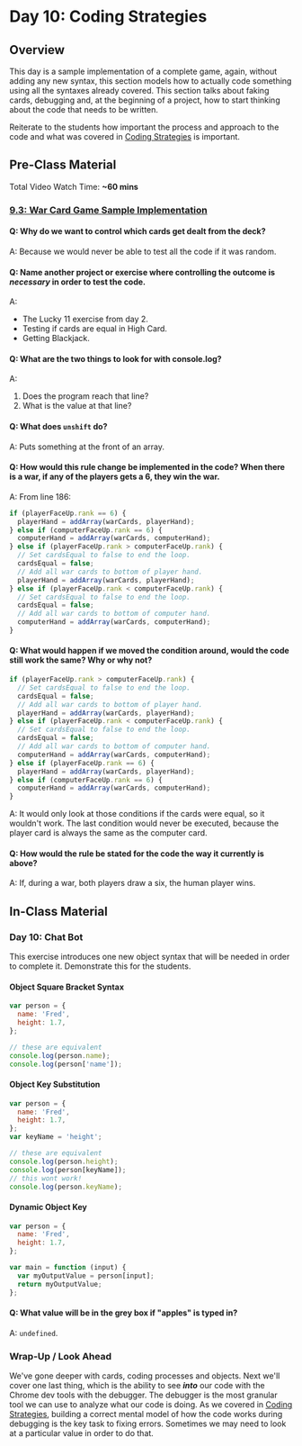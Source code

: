 # Day 10: Coding Strategies

## Overview

This day is a sample implementation of a complete game, again, without adding any new syntax, this section models how to actually code something using all the syntaxes already covered. This section talks about faking cards, debugging and, at the beginning of a project, how to start thinking about the code that needs to be written.

Reiterate to the students how important the process and approach to the code and what was covered in [Coding Strategies](../course-logistics/tips-and-tricks/coding-strategies.md) is important.

## Pre-Class Material

Total Video Watch Time: **\~60 mins**

### [9.3: War Card Game Sample Implementation](../9-javascript-objects/9.3-card-game-example-war.md)

#### Q: Why do we want to control which cards get dealt from the deck?

A: Because we would never be able to test all the code if it was random.

#### Q: Name another project or exercise where controlling the outcome is _necessary_ in order to test the code.

A:

* The Lucky 11 exercise from day 2.
* Testing if cards are equal in High Card.
* Getting Blackjack.

#### Q: What are the two things to look for with console.log?

A:

1. Does the program reach that line?
2. What is the value at that line?

#### Q: What does `unshift` do?

A: Puts something at the front of an array.

#### Q: How would this rule change be implemented in the code? When there is a war, if any of the players gets a 6, they win the war.

A: From line 186:

```javascript
if (playerFaceUp.rank == 6) {
  playerHand = addArray(warCards, playerHand);
} else if (computerFaceUp.rank == 6) {
  computerHand = addArray(warCards, computerHand);
} else if (playerFaceUp.rank > computerFaceUp.rank) {
  // Set cardsEqual to false to end the loop.
  cardsEqual = false;
  // Add all war cards to bottom of player hand.
  playerHand = addArray(warCards, playerHand);
} else if (playerFaceUp.rank < computerFaceUp.rank) {
  // Set cardsEqual to false to end the loop.
  cardsEqual = false;
  // Add all war cards to bottom of computer hand.
  computerHand = addArray(warCards, computerHand);
}
```

#### Q: What would happen if we moved the condition around, would the code still work the same? Why or why not?

```javascript
if (playerFaceUp.rank > computerFaceUp.rank) {
  // Set cardsEqual to false to end the loop.
  cardsEqual = false;
  // Add all war cards to bottom of player hand.
  playerHand = addArray(warCards, playerHand);
} else if (playerFaceUp.rank < computerFaceUp.rank) {
  // Set cardsEqual to false to end the loop.
  cardsEqual = false;
  // Add all war cards to bottom of computer hand.
  computerHand = addArray(warCards, computerHand);
} else if (playerFaceUp.rank == 6) {
  playerHand = addArray(warCards, playerHand);
} else if (computerFaceUp.rank == 6) {
  computerHand = addArray(warCards, computerHand);
}
```

A: It would only look at those conditions if the cards were equal, so it wouldn't work. The last condition would never be executed, because the player card is always the same as the computer card.

#### Q: How would the rule be stated for the code the way it currently is above?

A: If, during a war, both players draw a six, the human player wins.

## In-Class Material

### Day 10: Chat Bot

This exercise introduces one new object syntax that will be needed in order to complete it. Demonstrate this for the students.

#### Object Square Bracket Syntax

```javascript
var person = {
  name: 'Fred',
  height: 1.7,
};

// these are equivalent
console.log(person.name);
console.log(person['name']);
```

#### Object Key Substitution

```javascript
var person = {
  name: 'Fred',
  height: 1.7,
};
var keyName = 'height';

// these are equivalent
console.log(person.height);
console.log(person[keyName]);
// this wont work!
console.log(person.keyName);
```

#### Dynamic Object Key

```javascript
var person = {
  name: 'Fred',
  height: 1.7,
};

var main = function (input) {
  var myOutputValue = person[input];
  return myOutputValue;
};
```

#### Q: What value will be in the grey box if "apples" is typed in?

A: `undefined`.

### Wrap-Up / Look Ahead

We've gone deeper with cards, coding processes and objects. Next we'll cover one last thing, which is the ability to see _**into**_ our code with the Chrome dev tools with the debugger. The debugger is the most granular tool we can use to analyze what our code is doing. As we covered in [Coding Strategies](../course-logistics/tips-and-tricks/coding-strategies.md), building a correct mental model of how the code works during debugging is the key task to fixing errors. Sometimes we may need to look at a particular value in order to do that.
